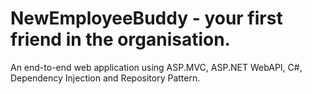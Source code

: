 # NewEmployeeBuddy - your first friend in the organisation.
An end-to-end web application using ASP.MVC, ASP.NET WebAPI, C#, Dependency Injection and Repository Pattern.  
